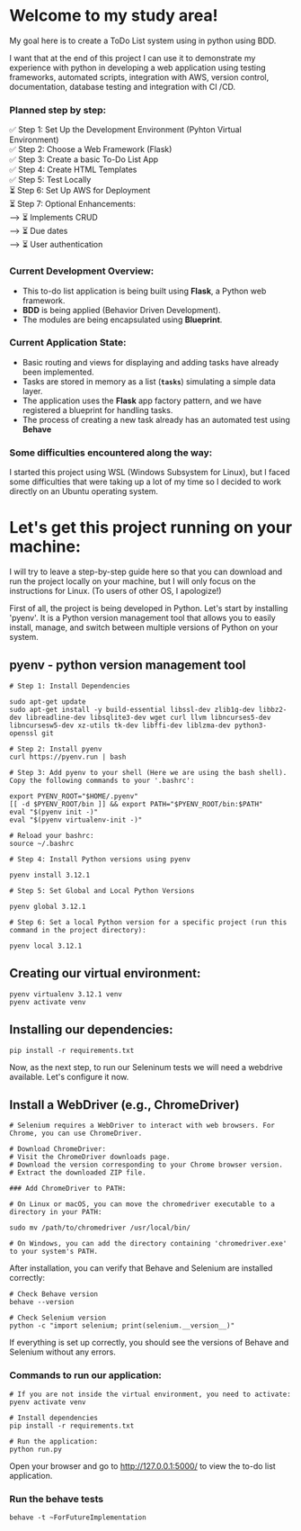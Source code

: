 # Welcome to my study area!

My goal here is to create a ToDo List system using in python using BDD.

I want that at the end of this project I can use it to demonstrate my experience with python in developing a web application using testing frameworks, automated scripts, integration with AWS, version control, documentation, database testing and integration with CI /CD.

### Planned step by step:
✅ Step 1: Set Up the Development Environment (Pyhton Virtual Environment) \
✅ Step 2: Choose a Web Framework (Flask) \
✅ Step 3: Create a basic To-Do List App \
✅ Step 4: Create HTML Templates \
✅ Step 5: Test Locally \
⏳ Step 6: Set Up AWS for Deployment \
⏳ Step 7: Optional Enhancements: \
    --> ⏳ Implements CRUD \
    --> ⏳ Due dates \
    --> ⏳ User authentication

### Current Development Overview:

- This to-do list application is being built using **Flask**, a Python web framework.
- **BDD** is being applied (Behavior Driven Development).
- The modules are being encapsulated using **Blueprint**.

### Current Application State:

- Basic routing and views for displaying and adding tasks have already been implemented.
- Tasks are stored in memory as a list (**`tasks`**) simulating a simple data layer.
- The application uses the **Flask** app factory pattern, and we have registered a blueprint for handling tasks.
- The process of creating a new task already has an automated test using **Behave**

### Some difficulties encountered along the way:

I started this project using WSL (Windows Subsystem for Linux), but I faced some difficulties that were taking up a lot of my time so I decided to work directly on an Ubuntu operating system.

# Let's get this project running on your machine:

I will try to leave a step-by-step guide here so that you can download and run the project locally on your machine, but I will only focus on the instructions for Linux. (To users of other OS, I apologize!)

First of all, the project is being developed in Python. Let's start by installing 'pyenv'. It is a Python version management tool that allows you to easily install, manage, and switch between multiple versions of Python on your system.

## pyenv - python version management tool

```
# Step 1: Install Dependencies

sudo apt-get update
sudo apt-get install -y build-essential libssl-dev zlib1g-dev libbz2-dev libreadline-dev libsqlite3-dev wget curl llvm libncurses5-dev libncursesw5-dev xz-utils tk-dev libffi-dev liblzma-dev python3-openssl git

# Step 2: Install pyenv
curl https://pyenv.run | bash

# Step 3: Add pyenv to your shell (Here we are using the bash shell). Copy the following commands to your '.bashrc':

export PYENV_ROOT="$HOME/.pyenv"
[[ -d $PYENV_ROOT/bin ]] && export PATH="$PYENV_ROOT/bin:$PATH"
eval "$(pyenv init -)"
eval "$(pyenv virtualenv-init -)"

# Reload your bashrc:
source ~/.bashrc

# Step 4: Install Python versions using pyenv

pyenv install 3.12.1

# Step 5: Set Global and Local Python Versions

pyenv global 3.12.1

# Step 6: Set a local Python version for a specific project (run this command in the project directory):

pyenv local 3.12.1
```

## Creating our virtual environment:
```
pyenv virtualenv 3.12.1 venv
pyenv activate venv
```

## Installing our dependencies:
```
pip install -r requirements.txt
```
Now, as the next step, to run our Seleninum tests we will need a webdrive available. Let's configure it now.

## Install a WebDriver (e.g., ChromeDriver)

```
# Selenium requires a WebDriver to interact with web browsers. For Chrome, you can use ChromeDriver.

# Download ChromeDriver:
# Visit the ChromeDriver downloads page.
# Download the version corresponding to your Chrome browser version.
# Extract the downloaded ZIP file.

### Add ChromeDriver to PATH:

# On Linux or macOS, you can move the chromedriver executable to a directory in your PATH:

sudo mv /path/to/chromedriver /usr/local/bin/

# On Windows, you can add the directory containing 'chromedriver.exe' to your system's PATH.
```

After installation, you can verify that Behave and Selenium are installed correctly:

```
# Check Behave version
behave --version

# Check Selenium version
python -c "import selenium; print(selenium.__version__)"
```

If everything is set up correctly, you should see the versions of Behave and Selenium without any errors.

### Commands to run our application:

```
# If you are not inside the virtual environment, you need to activate:
pyenv activate venv

# Install dependencies
pip install -r requirements.txt

# Run the application:
python run.py
```

Open your browser and go to http://127.0.0.1:5000/ to view the to-do list application.

### Run the behave tests
```
behave -t ~ForFutureImplementation
```